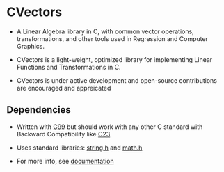 # CVectors

- A Linear Algebra library in C, with common vector operations, transformations, and other tools used in Regression and Computer Graphics.

- CVectors is a light-weight, optimized library for implementing Linear Functions and Transformations in C.

- CVectors is under active development and open-source contributions are encouraged and appreicated

## Dependencies
- Written with [C99](https://en.wikipedia.org/wiki/C99) but should work with any other C standard with Backward Compatibility like [C23](https://en.wikipedia.org/wiki/C23_(C_standard_revision))

- Uses standard libraries: [string.h](https://en.wikibooks.org/wiki/C_Programming/string.h) and [math.h](https://en.wikibooks.org/wiki/C_Programming/math.h)

- For more info, see [documentation](https://github.com/349gill/cvectors/edit/main/docs.md)
